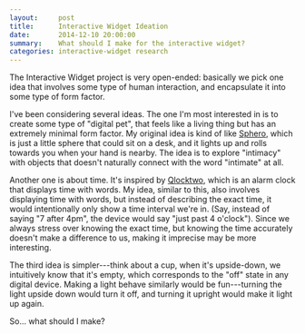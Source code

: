 ```yaml
---
layout:     post
title:      Interactive Widget Ideation
date:       2014-12-10 20:00:00
summary:    What should I make for the interactive widget?
categories: interactive-widget research
---
```


The Interactive Widget project is very open-ended: basically we pick one idea that involves some type of human interaction, and encapsulate it into some type of form factor.

I've been considering several ideas. The one I'm most interested in is to create some type of "digital pet", that feels like a living thing but has an extremely minimal form factor. My original idea is kind of like [Sphero](http://gosphero.com), which is just a little sphere that could sit on a desk, and it lights up and rolls towards you when your hand is nearby. The idea is to explore "intimacy" with objects that doesn't naturally connect with the word "intimate" at all.

Another one is about time. It's inspired by [Qlocktwo](http://www.qlocktwo.com/touch.php?lang=en), which is an alarm clock that displays time with words. My idea, similar to this, also involves displaying time with words, but instead of describing the exact time, it would intentionally only show a time interval we're in. (Say, instead of saying "7 after 4pm", the device would say "just past 4 o'clock"). Since we always stress over knowing the exact time, but knowing the time accurately doesn't make a difference to us, making it imprecise may be more interesting.

The third idea is simpler---think about a cup, when it's upside-down, we intuitively know that it's empty, which corresponds to the "off" state in any digital device. Making a light behave similarly would be fun---turning the light upside down would turn it off, and turning it upright would make it light up again.

So... what should I make?
